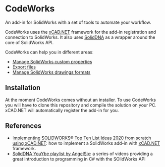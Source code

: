 # CodeWorks

An add-in for SolidWorks with a set of tools to automate your workflow.

CodeWorks uses the [xCAD.NET](https://xcad.xarial.com/) framework for the add-in registration and connection to SolidWorks. It also uses [SolidDNA](https://github.com/CAD-Booster/solidworks-api) as a wrapper around the core of SolidWorks API.

CodeWorks can help you in different areas:

* [Manage SolidWorks custom properties](/CodeWorksLibrary/Macros/Properties/README.md)
* [Export files](/CodeWorksLibrary/Macros/Export/README.md)
* [Manage SolidWorks drawings formats](/CodeWorksLibrary/Macros/Drawings/README.md)

## Installation

At the moment CodeWorks comes without an installer. To use CodeWorks you will have to clone this repository and compile the solution on your PC. xCAD.NET will automatically register the add-in for you.

## References

* [Implementing SOLIDWORKS® Top Ten List Ideas 2020 from scratch using xCAD.NET](https://www.youtube.com/watch?v=BuiFfv7-Qig): how to implement a SolidWorks add-in with [xCAD.NET](https://xcad.xarial.com/) framework.
* [SolidDNA YouYbe playlist by AngelSix](https://www.youtube.com/playlist?list=PLrW43fNmjaQVMN1-lsB29ECnHRlA4ebYn): a series of videos providing a great introduction to programming in C# with the SOlidWorks API
